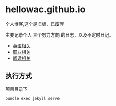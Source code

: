 # hellowac.github.io
个人博客,这个是旧版，已废弃

主要记录个人 三个努力方向 的日志，以及不定时日记。

- [英语相关](//hellowac.github.io/blog/english/)
- [职业相关](//hellowac.github.io/blog/programing/)
- [阅读相关](//hellowac.github.io/blog/reading/)

## 执行方式

项目目录下

```
bundle exec jekyll serve
```


